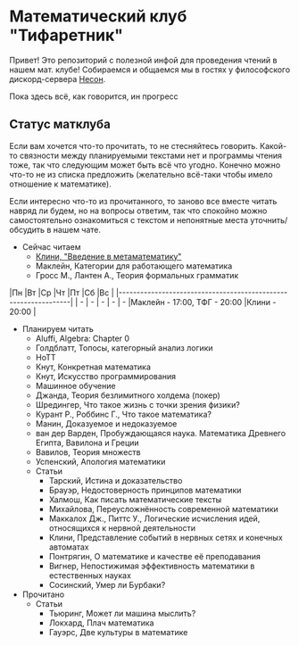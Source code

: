# Математический клуб "Тифаретник"
Привет! Это репозиторий с полезной инфой для проведения чтений в нашем мат. клубе! Собираемся и общаемся мы в гостях у философского дискорд-сервера [Несон](https://discord.gg/GNb2u4m). 

Пока здесь всё, как говорится, ин прогресс

## Статус матклуба
Если вам хочется что-то прочитать, то не стесняйтесь говорить. Какой-то связности между планируемыми текстами нет и программы чтения тоже, так что следующим может быть всё что угодно. Конечно можно что-то не из списка предложить (желательно всё-таки чтобы имело отношение к математике).

Если интересно что-то из прочитанного, то заново все вместе читать навряд ли будем, но на вопросы ответим, так что спокойно можно самостоятельно ознакомиться с текстом и непонятные места уточнить/обсудить в нашем чате. 

- Сейчас читаем
	- [Клини, "Введение в метаматематику"](https://github.com/nerdladybug/math_club/blob/main/metamath_intro)
	- Маклейн, Категории для работающего математика
	- Гросс М., Лантен А., Теория формальных грамматик

|Пн |Вт |Ср |Чт |Пт |Сб                           |Вс            |
|----------------------------------------------------------------|
| - | - | - | - | - |Маклейн - 17:00, ТФГ - 20:00 |Клини - 20:00 | 

- Планируем читать
	- Aluffi, Algebra: Chapter 0
	- Голдблатт, Топосы, категорный анализ логики
	- HoTT
	- Кнут, Конкретная математика
	- Кнут, Искусство программирования 
	- Машинное обучение
	- Джанда, Теория безлимитного холдема (покер)
	- Шредингер, Что такое жизнь с точки зрения физики?
	- Курант Р., Роббинс Г., Что такое математика?
	- Манин, Доказуемое и недоказуемое
	- ван дер Варден, Пробуждающаяся наука. Математика Древнего Египта, Вавилона и Греции
	- Вавилов, Теория множеств
	- Успенский, Апология математики
	- Статьи
		- Тарский, Истина и доказательство
		- Брауэр, Недостоверность принципов математики
		- Халмош, Как писать математические тексты
		- Михайлова, Переусложнённость современной математики
		- Маккалох Дж., Питтс У., Логические исчисления идей, относящихся к нервной деятельности
		- Клини, Представление событий в нервных сетях и конечных автоматах
		- Понтрягин, О математике и качестве её преподавания
		- Вигнер, Непостижимая эффективность математики в естественных науках
		- Сосинский, Умер ли Бурбаки?
- Прочитано
	- Статьи
		- Тьюринг, Может ли машина мыслить?
		- Локхард, Плач математика
		- Гауэрс, Две культуры в математике
